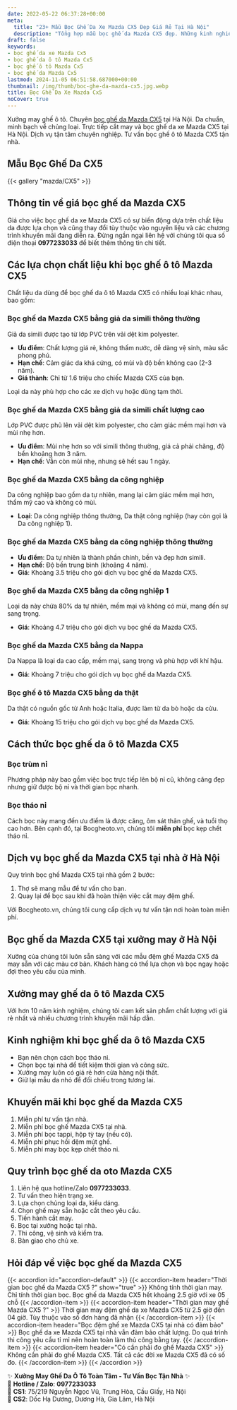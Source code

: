 ```yaml
---
date: 2022-05-22 06:37:28+00:00
meta:
  title: "23+ Mẫu Bọc Ghế Da Xe Mazda CX5 Đẹp Giá Rẻ Tại Hà Nội"
  description: "Tổng hợp mẫu bọc ghế da Mazda CX5 đẹp. Những kinh nghiệm bọc ghế ô tô Mazda CX5. Bảng giá bọc ghế da xe Mazda CX5. Chương trình khuyến mãi bọc ghế Mazda CX5"
draft: false
keywords:
- bọc ghế da xe Mazda Cx5
- bọc ghế da ô tô Mazda Cx5
- bọc ghế ô tô Mazda Cx5
- bọc ghế da Mazda Cx5
lastmod: 2024-11-05 06:51:58.687000+00:00
thumbnail: /img/thumb/boc-ghe-da-mazda-cx5.jpg.webp
title: Bọc Ghế Da Xe Mazda Cx5
noCover: true
---
```


Xưởng may ghế ô tô. Chuyên [bọc ghế da Mazda CX5](https://bocgheoto.vn/mazda/boc-ghe-da-xe-mazda-cx5.html) tại Hà Nội. Da chuẩn, minh bạch về chủng loại. Trực tiếp cắt may và bọc ghế da xe Mazda CX5 tại Hà Nội. Dịch vụ tận tâm chuyên nghiệp. Tư vấn bọc ghế ô tô Mazda CX5 tận nhà.

## Mẫu Bọc Ghế Da CX5
{{< gallery "mazda/CX5" >}}


## Thông tin về giá bọc ghế da Mazda CX5

Giá cho việc bọc ghế da xe Mazda CX5 có sự biến động dựa trên chất liệu da được lựa chọn và cũng thay đổi tùy thuộc vào nguyên liệu và các chương trình khuyến mãi đang diễn ra. Đừng ngần ngại liên hệ với chúng tôi qua số điện thoại **0977233033** để biết thêm thông tin chi tiết.

## Các lựa chọn chất liệu khi bọc ghế ô tô Mazda CX5

Chất liệu da dùng để bọc ghế da ô tô Mazda CX5 có nhiều loại khác nhau, bao gồm:

### Bọc ghế da Mazda CX5 bằng giả da simili thông thường

Giả da simili được tạo từ lớp PVC trên vải dệt kim polyester.
- **Ưu điểm**: Chất lượng giá rẻ, không thấm nước, dễ dàng vệ sinh, màu sắc phong phú.
- **Hạn chế**: Cảm giác da khá cứng, có mùi và độ bền không cao (2-3 năm).
- **Giá thành**: Chỉ từ 1.6 triệu cho chiếc Mazda CX5 của bạn.

Loại da này phù hợp cho các xe dịch vụ hoặc dùng tạm thời.

### Bọc ghế da Mazda CX5 bằng giả da simili chất lượng cao

Lớp PVC được phủ lên vải dệt kim polyester, cho cảm giác mềm mại hơn và mùi nhẹ hơn.
- **Ưu điểm**: Mùi nhẹ hơn so với simili thông thường, giá cả phải chăng, độ bền khoảng hơn 3 năm.
- **Hạn chế**: Vẫn còn mùi nhẹ, nhưng sẽ hết sau 1 ngày.

### Bọc ghế da Mazda CX5 bằng da công nghiệp

Da công nghiệp bao gồm da tự nhiên, mang lại cảm giác mềm mại hơn, thẩm mỹ cao và không có mùi.
- **Loại**: Da công nghiệp thông thường, Da thật công nghiệp (hay còn gọi là Da công nghiệp 1).

### Bọc ghế da Mazda CX5 bằng da công nghiệp thông thường

- **Ưu điểm**: Da tự nhiên là thành phần chính, bền và đẹp hơn simili.
- **Hạn chế**: Độ bền trung bình (khoảng 4 năm).
- **Giá**: Khoảng 3.5 triệu cho gói dịch vụ bọc ghế da Mazda CX5.

### Bọc ghế da Mazda CX5 bằng da công nghiệp 1

Loại da này chứa 80% da tự nhiên, mềm mại và không có mùi, mang đến sự sang trọng.
- **Giá**: Khoảng 4.7 triệu cho gói dịch vụ bọc ghế da Mazda CX5.

### Bọc ghế da Mazda CX5 bằng da Nappa

Da Nappa là loại da cao cấp, mềm mại, sang trọng và phù hợp với khí hậu.
- **Giá**: Khoảng 7 triệu cho gói dịch vụ bọc ghế da Mazda CX5.

### Bọc ghế ô tô Mazda CX5 bằng da thật

Da thật có nguồn gốc từ Anh hoặc Italia, được làm từ da bò hoặc da cừu.
- **Giá**: Khoảng 15 triệu cho gói dịch vụ bọc ghế da Mazda CX5.

## Cách thức bọc ghế da ô tô Mazda CX5

### Bọc trùm nỉ

Phương pháp này bao gồm việc bọc trực tiếp lên bộ nỉ cũ, không căng đẹp nhưng giữ được bộ nỉ và thời gian bọc nhanh.

### Bọc tháo nỉ

Cách bọc này mang đến ưu điểm là được căng, ôm sát thân ghế, và tuổi thọ cao hơn. Bên cạnh đó, tại Bocgheoto.vn, chúng tôi **miễn phí** bọc kẹp chết tháo nỉ.

## Dịch vụ bọc ghế da Mazda CX5 tại nhà ở Hà Nội

Quy trình bọc ghế Mazda CX5 tại nhà gồm 2 bước:
1. Thợ sẽ mang mẫu để tư vấn cho bạn.
2. Quay lại để bọc sau khi đã hoàn thiện việc cắt may đệm ghế.

Với Bocgheoto.vn, chúng tôi cung cấp dịch vụ tư vấn tận nơi hoàn toàn miễn phí.

## Bọc ghế da Mazda CX5 tại xưởng may ở Hà Nội

Xưởng của chúng tôi luôn sẵn sàng với các mẫu đệm ghế Mazda CX5 đã may sẵn với các màu cơ bản. Khách hàng có thể lựa chọn và bọc ngay hoặc đợi theo yêu cầu của mình.

## Xưởng may ghế da ô tô Mazda CX5

Với hơn 10 năm kinh nghiệm, chúng tôi cam kết sản phẩm chất lượng với giá rẻ nhất và nhiều chương trình khuyến mãi hấp dẫn.

## Kinh nghiệm khi bọc ghế da ô tô Mazda CX5

- Bạn nên chọn cách bọc tháo nỉ.
- Chọn bọc tại nhà để tiết kiệm thời gian và công sức.
- Xưởng may luôn có giá rẻ hơn cửa hàng nội thất.
- Giữ lại mẫu da nhỏ để đối chiếu trong tương lai.

## Khuyến mãi khi bọc ghế da Mazda CX5

1. Miễn phí tư vấn tận nhà.
2. Miễn phí bọc ghế Mazda CX5 tại nhà.
3. Miễn phí bọc tappi, hộp tỳ tay (nếu có).
4. Miễn phí phục hồi đệm mút ghế.
5. Miễn phí may bọc kẹp chết tháo nỉ.

## Quy trình bọc ghế da oto Mazda CX5

1. Liên hệ qua hotline/Zalo **0977233033**.
2. Tư vấn theo hiện trạng xe.
3. Lựa chọn chủng loại da, kiểu dáng.
4. Chọn ghế may sẵn hoặc cắt theo yêu cầu.
5. Tiến hành cắt may.
6. Bọc tại xưởng hoặc tại nhà.
7. Thi công, vệ sinh và kiểm tra.
8. Bàn giao cho chủ xe.

## Hỏi đáp về việc bọc ghế da Mazda CX5

{{< accordion id="accordion-default" >}}
  {{< accordion-item header="Thời gian bọc ghế da Mazda CX5 ?" show="true" >}}
    Không tính thời gian may. Chỉ tính thời gian bọc. Bọc ghế da Mazda CX5 hết khoảng 2.5 giờ với xe 05 chỗ
  {{< /accordion-item >}}
  {{< accordion-item header="Thời gian may ghế Mazda CX5 ?" >}}
    Thời gian may đệm ghế da xe Mazda CX5 từ 2.5 giờ đến 04 giờ. Tùy thuộc vào số đơn hàng đã nhận
  {{< /accordion-item >}}
  {{< accordion-item header="Bọc đệm ghế xe Mazda CX5 tại nhà có đảm bảo" >}}
    Bọc ghế da xe Mazda CX5 tại nhà vẫn đảm bảo chất lượng. Do quá trình thi công yêu cầu tỉ mỉ nên hoàn toàn làm thủ công bằng tay.
  {{< /accordion-item >}}
  {{< accordion-item header="Có cần phải đo ghế Mazda CX5" >}}
    Không cần phải đo ghế Mazda CX5. Tất cả các đời xe Mazda CX5 đã có số đo.
  {{< /accordion-item >}}
{{< /accordion >}}

✨ **Xưởng May Ghế Da Ô Tô Toàn Tâm - Tư Vấn Bọc Tận Nhà** ✨  
📱 **Hotline / Zalo**: **0977233033**  
📍 **CS1**: 75/219 Nguyễn Ngọc Vũ, Trung Hòa, Cầu Giấy, Hà Nội  
📍 **CS2**: Dốc Hạ Dương, Dương Hà, Gia Lâm, Hà Nội